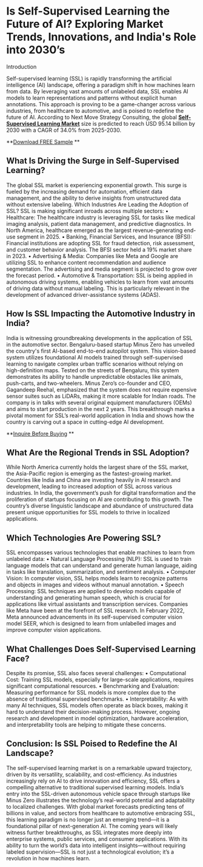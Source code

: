 # Is Self-Supervised Learning the Future of AI? Exploring Market Trends, Innovations, and India's Role into 2030’s

Introduction

Self-supervised learning (SSL) is rapidly transforming the artificial intelligence (AI) landscape, offering a paradigm shift in how machines learn from data. By leveraging vast amounts of unlabeled data, SSL enables AI models to learn representations and patterns without explicit human annotations. This approach is proving to be a game-changer across various industries, from healthcare to automotive, and is poised to redefine the future of AI. 
According to Next Move Strategy Consulting, the global **[Self-Supervised Learning Market](https://www.nextmsc.com/report/self-supervised-learning-market-ic3162)** size is predicted to reach USD 95.14 billion by 2030 with a CAGR of 34.0% from 2025-2030.

**[Download FREE Sample](https://www.nextmsc.com/self-supervised-learning-market-ic3162/request-sample)
**
## What Is Driving the Surge in Self-Supervised Learning?

The global SSL market is experiencing exponential growth. This surge is fueled by the increasing demand for automation, efficient data management, and the ability to derive insights from unstructured data without extensive labeling.
Which Industries Are Leading the Adoption of SSL?
SSL is making significant inroads across multiple sectors:
•	Healthcare: The healthcare industry is leveraging SSL for tasks like medical imaging analysis, patient data management, and predictive diagnostics. In North America, healthcare emerged as the largest revenue-generating end-use segment in 2025.
•	Banking, Financial Services, and Insurance (BFSI): Financial institutions are adopting SSL for fraud detection, risk assessment, and customer behavior analysis. The BFSI sector held a 19% market share in 2023.
•	Advertising & Media: Companies like Meta and Google are utilizing SSL to enhance content recommendation and audience segmentation. The advertising and media segment is projected to grow over the forecast period.
•	Automotive & Transportation: SSL is being applied in autonomous driving systems, enabling vehicles to learn from vast amounts of driving data without manual labeling. This is particularly relevant in the development of advanced driver-assistance systems (ADAS).

## How Is SSL Impacting the Automotive Industry in India?

India is witnessing groundbreaking developments in the application of SSL in the automotive sector. Bengaluru-based startup Minus Zero has unveiled the country's first AI-based end-to-end autopilot system. This vision-based system utilizes foundational AI models trained through self-supervised learning to navigate complex urban traffic scenarios without relying on high-definition maps.
Tested on the streets of Bengaluru, this system demonstrates its ability to handle unpredictable obstacles like animals, push-carts, and two-wheelers. Minus Zero’s co-founder and CEO, Gagandeep Reehal, emphasized that the system does not require expensive sensor suites such as LiDARs, making it more scalable for Indian roads.
The company is in talks with several original equipment manufacturers (OEMs) and aims to start production in the next 2 years. This breakthrough marks a pivotal moment for SSL’s real-world application in India and shows how the country is carving out a space in cutting-edge AI development.

**[Inquire Before Buying](https://www.nextmsc.com/self-supervised-learning-market-ic3162/inquire-before-buying)
**
## What Are the Regional Trends in SSL Adoption?

While North America currently holds the largest share of the SSL market, the Asia-Pacific region is emerging as the fastest-growing market. Countries like India and China are investing heavily in AI research and development, leading to increased adoption of SSL across various industries. 
In India, the government’s push for digital transformation and the proliferation of startups focusing on AI are contributing to this growth. The country’s diverse linguistic landscape and abundance of unstructured data present unique opportunities for SSL models to thrive in localized applications.

## Which Technologies Are Powering SSL?

SSL encompasses various technologies that enable machines to learn from unlabeled data:
•	Natural Language Processing (NLP): SSL is used to train language models that can understand and generate human language, aiding in tasks like translation, summarization, and sentiment analysis.
•	Computer Vision: In computer vision, SSL helps models learn to recognize patterns and objects in images and videos without manual annotation.
•	Speech Processing: SSL techniques are applied to develop models capable of understanding and generating human speech, which is crucial for applications like virtual assistants and transcription services.
Companies like Meta have been at the forefront of SSL research. In February 2022, Meta announced advancements in its self-supervised computer vision model SEER, which is designed to learn from unlabelled images and improve computer vision applications.

## What Challenges Does Self-Supervised Learning Face?

Despite its promise, SSL also faces several challenges:
•	Computational Cost: Training SSL models, especially for large-scale applications, requires significant computational resources.
•	Benchmarking and Evaluation: Measuring performance for SSL models is more complex due to the absence of traditional supervised benchmarks.
•	Interpretability: As with many AI techniques, SSL models often operate as black boxes, making it hard to understand their decision-making process.
However, ongoing research and development in model optimization, hardware acceleration, and interpretability tools are helping to mitigate these concerns.

## Conclusion: Is SSL Poised to Redefine the AI Landscape?

The self-supervised learning market is on a remarkable upward trajectory, driven by its versatility, scalability, and cost-efficiency. As industries increasingly rely on AI to drive innovation and efficiency, SSL offers a compelling alternative to traditional supervised learning models.
India’s entry into the SSL-driven autonomous vehicle space through startups like Minus Zero illustrates the technology’s real-world potential and adaptability to localized challenges. With global market forecasts predicting tens of billions in value, and sectors from healthcare to automotive embracing SSL, this learning paradigm is no longer just an emerging trend—it is a foundational pillar of next-generation AI.
The coming years will likely witness further breakthroughs, as SSL integrates more deeply into enterprise systems, public services, and consumer applications. With its ability to turn the world’s data into intelligent insights—without requiring labeled supervision—SSL is not just a technological evolution; it’s a revolution in how machines learn.



